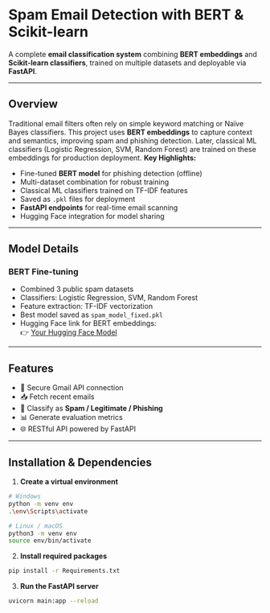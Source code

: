# Spam Email Detection with BERT & Scikit-learn

A complete **email classification system** combining **BERT embeddings** and **Scikit-learn classifiers**, trained on multiple datasets and deployable via **FastAPI**.  

---

## Overview

Traditional email filters often rely on simple keyword matching or Naïve Bayes classifiers. This project uses **BERT embeddings** to capture context and semantics, improving spam and phishing detection. Later, classical ML classifiers (Logistic Regression, SVM, Random Forest) are trained on these embeddings for production deployment.
**Key Highlights:**

- Fine-tuned **BERT model** for phishing detection (offline)
- Multi-dataset combination for robust training
- Classical ML classifiers trained on TF-IDF features
- Saved as `.pkl` files for deployment
- **FastAPI endpoints** for real-time email scanning
- Hugging Face integration for model sharing

---

## Model Details

### BERT Fine-tuning
- Combined 3 public spam datasets
- Classifiers: Logistic Regression, SVM, Random Forest
- Feature extraction: TF-IDF vectorization
- Best model saved as `spam_model_fixed.pkl`
- Hugging Face link for BERT embeddings:  
  👉 [Your Hugging Face Model](https://huggingface.co/your-username/your-model-name)

---

## Features

- 🔐 Secure Gmail API connection  
- 📥 Fetch recent emails  
- 🤖 Classify as **Spam / Legitimate / Phishing**  
- 📊 Generate evaluation metrics 
- 🌐 RESTful API powered by FastAPI

---

## Installation & Dependencies

1. **Create a virtual environment**
```bash
# Windows
python -m venv env
.\env\Scripts\activate

# Linux / macOS
python3 -m venv env
source env/bin/activate
```
2. **Install required packages**
```bash
pip install -r Requirements.txt
```
3. **Run the FastAPI server**
```bash
uvicorn main:app --reload
```
